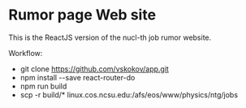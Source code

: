 # Rumor page Web site

This is the ReactJS version of the nucl-th job rumor website.  


Workflow: 
- git clone https://github.com/vskokov/app.git
- npm install --save react-router-do
- npm run build 
- scp  -r build/* linux.cos.ncsu.edu:/afs/eos/www/physics/ntg/jobs
